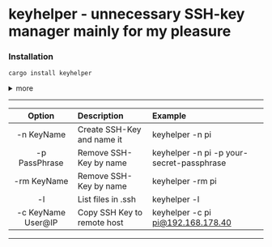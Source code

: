 # keyhelper - unnecessary SSH-key manager mainly for my pleasure 

### Installation 
```
cargo install keyhelper
```

<details>
<summary> 
more </summary> 
  
#### Potential Dependencies:
- [Cargo & Rust:](https://doc.rust-lang.org/cargo/getting-started/installation.html)
   
- [Git for Windows](https://gitforwindows.org/)
  

#### Alternative Method
```
git clone https://github.com/nrdrch/keyhelper.git
```
```
cd keyhelper
```
```
cargo build --release
```
- Preferably move the executable from target/release into a directory in your 'Path' enviorment variable for easy execution.

</details>

------------------
| **Option**       | **Description**    | **Example**   |
| :---:        | :---          | :---     |
| -n KeyName |Create SSH-Key and name it | keyhelper -n pi         |     
| -p PassPhrase | Remove SSH-Key by name | keyhelper -n pi -p your-secret-passphrase |
| -rm KeyName | Remove SSH-Key by name | keyhelper -rm pi        |
| -l          | List files in .ssh | keyhelper -l     |
| -c KeyName User@IP | Copy SSH Key to remote host    | keyhelper -c pi pi@192.168.178.40   |
---------

